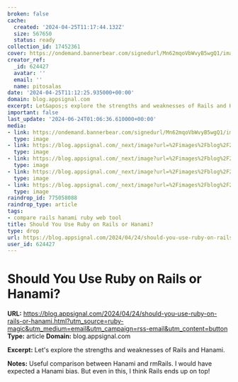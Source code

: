 ```yaml
---
broken: false
cache:
  created: '2024-04-25T11:17:44.132Z'
  size: 567650
  status: ready
collection_id: 17452361
cover: https://ondemand.bannerbear.com/signedurl/Mn62mqoVbWvyB5wgQ1/image.jpg?modifications=W3sibmFtZSI6InRpdGxlIiwidGV4dCI6IlNob3VsZCBZb3UgVXNlIFJ1Ynkgb24gUmFpbHMgb3IgSGFuYW1pPyJ9LHsibmFtZSI6ImltYWdlIiwiaW1hZ2VfdXJsIjoiaHR0cHM6Ly9hcHBzaWduYWwtbmV4dGpzLWJsb2ctMWt5d3ZmdHZyLWFwcHNpZ25hbC52ZXJjZWwuYXBwL2ltYWdlcy9ibG9nLzIwMjQtMDQvcmFpbHMtb3ItaGFuYW1pLmpwZyJ9LHsibmFtZSI6ImNhdGVnb3J5X2xvZ28iLCJpbWFnZV91cmwiOiJodHRwczovL2FwcHNpZ25hbC1uZXh0anMtYmxvZy0xa3l3dmZ0dnItYXBwc2lnbmFsLnZlcmNlbC5hcHAvaW1hZ2VzL2xvZ29zL3J1YnktbG9nby5wbmcifV0&amp;amp;s=f79989ed7e3f996dff098a12f8cb84c20f03c96f83f68093a27faaa7ca9979ec
creator_ref:
  _id: 624427
  avatar: ''
  email: ''
  name: pitosalas
date: '2024-04-25T11:12:25.935000+00:00'
domain: blog.appsignal.com
excerpt: Let&apos;s explore the strengths and weaknesses of Rails and Hanami.
important: false
last_update: '2024-06-24T01:06:36.610000+00:00'
media:
- link: https://ondemand.bannerbear.com/signedurl/Mn62mqoVbWvyB5wgQ1/image.jpg?modifications=W3sibmFtZSI6InRpdGxlIiwidGV4dCI6IlNob3VsZCBZb3UgVXNlIFJ1Ynkgb24gUmFpbHMgb3IgSGFuYW1pPyJ9LHsibmFtZSI6ImltYWdlIiwiaW1hZ2VfdXJsIjoiaHR0cHM6Ly9hcHBzaWduYWwtbmV4dGpzLWJsb2ctMWt5d3ZmdHZyLWFwcHNpZ25hbC52ZXJjZWwuYXBwL2ltYWdlcy9ibG9nLzIwMjQtMDQvcmFpbHMtb3ItaGFuYW1pLmpwZyJ9LHsibmFtZSI6ImNhdGVnb3J5X2xvZ28iLCJpbWFnZV91cmwiOiJodHRwczovL2FwcHNpZ25hbC1uZXh0anMtYmxvZy0xa3l3dmZ0dnItYXBwc2lnbmFsLnZlcmNlbC5hcHAvaW1hZ2VzL2xvZ29zL3J1YnktbG9nby5wbmcifV0&amp;amp;s=f79989ed7e3f996dff098a12f8cb84c20f03c96f83f68093a27faaa7ca9979ec
  type: image
- link: https://blog.appsignal.com/_next/image?url=%2Fimages%2Fblog%2F2024-04%2Frails-or-hanami.jpg&w=1200&q=50
  type: image
- link: https://blog.appsignal.com/_next/image?url=%2Fimages%2Fblog%2F2024-04%2Frails-app-structure.png&w=3840&q=75
  type: image
- link: https://blog.appsignal.com/_next/image?url=%2Fimages%2Fblog%2F2024-04%2Fhanami-app-structure.png&w=3840&q=75
  type: image
- link: https://blog.appsignal.com/_next/image?url=%2Fimages%2Fblog%2F2024-04%2Freq-per-second.png&w=3840&q=75
  type: image
raindrop_id: 775058088
raindrop_type: article
tags:
- compare rails hanami ruby web tool
title: Should You Use Ruby on Rails or Hanami?
type: drop
url: https://blog.appsignal.com/2024/04/24/should-you-use-ruby-on-rails-or-hanami.html?utm_source=ruby-magic&utm_medium=email&utm_campaign=rss-email&utm_content=button
user_id: 624427
---
```


# Should You Use Ruby on Rails or Hanami?

**URL:** https://blog.appsignal.com/2024/04/24/should-you-use-ruby-on-rails-or-hanami.html?utm_source=ruby-magic&utm_medium=email&utm_campaign=rss-email&utm_content=button
**Type:** article
**Domain:** blog.appsignal.com

**Excerpt:** Let&apos;s explore the strengths and weaknesses of Rails and Hanami.

**Notes:**
Useful comparison between Hanami and rmRails. I would have expected a Hanami bias. But even in this, I think Rails ends up on top!
